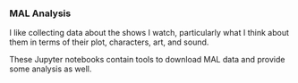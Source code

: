 ### MAL Analysis

I like collecting data about the shows I watch, particularly what I think about
them in terms of their plot, characters, art, and sound.

These Jupyter notebooks contain tools to download MAL data and provide some
analysis as well.
